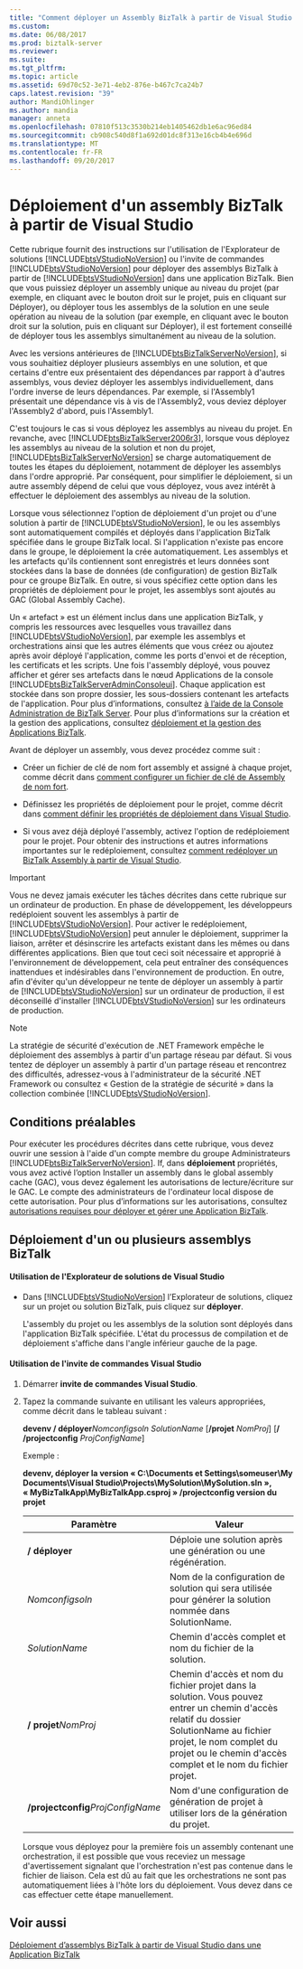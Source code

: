 ```yaml
---
title: "Comment déployer un Assembly BizTalk à partir de Visual Studio | Documents Microsoft"
ms.custom: 
ms.date: 06/08/2017
ms.prod: biztalk-server
ms.reviewer: 
ms.suite: 
ms.tgt_pltfrm: 
ms.topic: article
ms.assetid: 69d70c52-3e71-4eb2-876e-b467c7ca24b7
caps.latest.revision: "39"
author: MandiOhlinger
ms.author: mandia
manager: anneta
ms.openlocfilehash: 07810f513c3530b214eb1405462db1e6ac96ed84
ms.sourcegitcommit: cb908c540d8f1a692d01dc8f313e16cb4b4e696d
ms.translationtype: MT
ms.contentlocale: fr-FR
ms.lasthandoff: 09/20/2017
---
```

# <a name="how-to-deploy-a-biztalk-assembly-from-visual-studio"></a>Déploiement d'un assembly BizTalk à partir de Visual Studio
Cette rubrique fournit des instructions sur l'utilisation de l'Explorateur de solutions [!INCLUDE[btsVStudioNoVersion](../includes/btsvstudionoversion-md.md)] ou l'invite de commandes [!INCLUDE[btsVStudioNoVersion](../includes/btsvstudionoversion-md.md)] pour déployer des assemblys BizTalk à partir de [!INCLUDE[btsVStudioNoVersion](../includes/btsvstudionoversion-md.md)] dans une application BizTalk. Bien que vous puissiez déployer un assembly unique au niveau du projet (par exemple, en cliquant avec le bouton droit sur le projet, puis en cliquant sur Déployer), ou déployer tous les assemblys de la solution en une seule opération au niveau de la solution (par exemple, en cliquant avec le bouton droit sur la solution, puis en cliquant sur Déployer), il est fortement conseillé de déployer tous les assemblys simultanément au niveau de la solution.  
  
 Avec les versions antérieures de [!INCLUDE[btsBizTalkServerNoVersion](../includes/btsbiztalkservernoversion-md.md)], si vous souhaitiez déployer plusieurs assemblys en une solution, et que certains d'entre eux présentaient des dépendances par rapport à d'autres assemblys, vous deviez déployer les assemblys individuellement, dans l'ordre inverse de leurs dépendances. Par exemple, si l'Assembly1 présentait une dépendance vis à vis de l'Assembly2, vous deviez déployer l'Assembly2 d'abord, puis l'Assembly1.  
  
 C'est toujours le cas si vous déployez les assemblys au niveau du projet. En revanche, avec [!INCLUDE[btsBizTalkServer2006r3](../includes/btsbiztalkserver2006r3-md.md)], lorsque vous déployez les assemblys au niveau de la solution et non du projet, [!INCLUDE[btsBizTalkServerNoVersion](../includes/btsbiztalkservernoversion-md.md)] se charge automatiquement de toutes les étapes du déploiement, notamment de déployer les assemblys dans l'ordre approprié. Par conséquent, pour simplifier le déploiement, si un autre assembly dépend de celui que vous déployez, vous avez intérêt à effectuer le déploiement des assemblys au niveau de la solution.  
  
 Lorsque vous sélectionnez l'option de déploiement d'un projet ou d'une solution à partir de [!INCLUDE[btsVStudioNoVersion](../includes/btsvstudionoversion-md.md)], le ou les assemblys sont automatiquement compilés et déployés dans l'application BizTalk spécifiée dans le groupe BizTalk local. Si l'application n'existe pas encore dans le groupe, le déploiement la crée automatiquement. Les assemblys et les artefacts qu'ils contiennent sont enregistrés et leurs données sont stockées dans la base de données (de configuration) de gestion BizTalk pour ce groupe BizTalk. En outre, si vous spécifiez cette option dans les propriétés de déploiement pour le projet, les assemblys sont ajoutés au GAC (Global Assembly Cache).  
  
 Un « artefact » est un élément inclus dans une application BizTalk, y compris les ressources avec lesquelles vous travaillez dans [!INCLUDE[btsVStudioNoVersion](../includes/btsvstudionoversion-md.md)], par exemple les assemblys et orchestrations ainsi que les autres éléments que vous créez ou ajoutez après avoir déployé l'application, comme les ports d'envoi et de réception, les certificats et les scripts. Une fois l'assembly déployé, vous pouvez afficher et gérer ses artefacts dans le nœud Applications de la console [!INCLUDE[btsBizTalkServerAdminConsoleui](../includes/btsbiztalkserveradminconsoleui-md.md)]. Chaque application est stockée dans son propre dossier, les sous-dossiers contenant les artefacts de l'application. Pour plus d’informations, consultez [à l’aide de la Console Administration de BizTalk Server](../core/using-the-biztalk-server-administration-console.md). Pour plus d’informations sur la création et la gestion des applications, consultez [déploiement et la gestion des Applications BizTalk](../core/deploying-and-managing-biztalk-applications.md).  
  
 Avant de déployer un assembly, vous devez procédez comme suit :  
  
-   Créer un fichier de clé de nom fort assembly et assigné à chaque projet, comme décrit dans [comment configurer un fichier de clé de Assembly de nom fort](../core/how-to-configure-a-strong-name-assembly-key-file.md).  
  
-   Définissez les propriétés de déploiement pour le projet, comme décrit dans [comment définir les propriétés de déploiement dans Visual Studio](../core/how-to-set-deployment-properties-in-visual-studio.md).  
  
-   Si vous avez déjà déployé l'assembly, activez l'option de redéploiement pour le projet. Pour obtenir des instructions et autres informations importantes sur le redéploiement, consultez [comment redéployer un BizTalk Assembly à partir de Visual Studio](../core/how-to-redeploy-a-biztalk-assembly-from-visual-studio.md).  
  
> [!IMPORTANT]
>  Vous ne devez jamais exécuter les tâches décrites dans cette rubrique sur un ordinateur de production. En phase de développement, les développeurs redéploient souvent les assemblys à partir de [!INCLUDE[btsVStudioNoVersion](../includes/btsvstudionoversion-md.md)]. Pour activer le redéploiement, [!INCLUDE[btsVStudioNoVersion](../includes/btsvstudionoversion-md.md)] peut annuler le déploiement, supprimer la liaison, arrêter et désinscrire les artefacts existant dans les mêmes ou dans différentes applications. Bien que tout ceci soit nécessaire et approprié à l'environnement de développement, cela peut entraîner des conséquences inattendues et indésirables dans l'environnement de production. En outre, afin d'éviter qu'un développeur ne tente de déployer un assembly à partir de [!INCLUDE[btsVStudioNoVersion](../includes/btsvstudionoversion-md.md)] sur un ordinateur de production, il est déconseillé d'installer [!INCLUDE[btsVStudioNoVersion](../includes/btsvstudionoversion-md.md)] sur les ordinateurs de production.  
  
> [!NOTE]
>  La stratégie de sécurité d'exécution de .NET Framework empêche le déploiement des assemblys à partir d'un partage réseau par défaut. Si vous tentez de déployer un assembly à partir d'un partage réseau et rencontrez des difficultés, adressez-vous à l'administrateur de la sécurité .NET Framework ou consultez « Gestion de la stratégie de sécurité » dans la collection combinée [!INCLUDE[btsVStudioNoVersion](../includes/btsvstudionoversion-md.md)].  
  
## <a name="prerequisites"></a>Conditions préalables  
 Pour exécuter les procédures décrites dans cette rubrique, vous devez ouvrir une session à l'aide d'un compte membre du groupe Administrateurs [!INCLUDE[btsBizTalkServerNoVersion](../includes/btsbiztalkservernoversion-md.md)]. If, dans **déploiement** propriétés, vous avez activé l’option Installer un assembly dans le global assembly cache (GAC), vous devez également les autorisations de lecture/écriture sur le GAC. Le compte des administrateurs de l'ordinateur local dispose de cette autorisation. Pour plus d’informations sur les autorisations, consultez [autorisations requises pour déployer et gérer une Application BizTalk](../core/permissions-required-for-deploying-and-managing-a-biztalk-application.md).  
  
## <a name="to-deploy-a-biztalk-assembly-or-assemblies"></a>Déploiement d'un ou plusieurs assemblys BizTalk  
  
#### <a name="using-visual-studio-solution-explorer"></a>Utilisation de l'Explorateur de solutions de Visual Studio  
  
-   Dans [!INCLUDE[btsVStudioNoVersion](../includes/btsvstudionoversion-md.md)] l’Explorateur de solutions, cliquez sur un projet ou solution BizTalk, puis cliquez sur **déployer**.  
  
     L'assembly du projet ou les assemblys de la solution sont déployés dans l'application BizTalk spécifiée. L'état du processus de compilation et de déploiement s'affiche dans l'angle inférieur gauche de la page.  
  
#### <a name="using-the-visual-studio-command-prompt"></a>Utilisation de l'invite de commandes Visual Studio  
  
1.  Démarrer **invite de commandes Visual Studio**.  
  
2.  Tapez la commande suivante en utilisant les valeurs appropriées, comme décrit dans le tableau suivant :  
  
     **devenv / déployer***Nomconfigsoln* *SolutionName* [**/projet** *NomProj*] [**/ /projectconfig** *ProjConfigName*]    
  
     Exemple :  
  
     **devenv, déployer la version « C:\Documents et Settings\someuser\My Documents\Visual Studio\Projects\MySolution\MySolution.sln », « MyBizTalkApp\MyBizTalkApp.csproj » /projectconfig version du projet**  
  
    |Paramètre|Valeur|  
    |---------------|-----------|  
    |**/ déployer**|Déploie une solution après une génération ou une régénération.|  
    |*Nomconfigsoln*|Nom de la configuration de solution qui sera utilisée pour générer la solution nommée dans SolutionName.|  
    |*SolutionName*|Chemin d'accès complet et nom du fichier de la solution.|  
    |**/ projet***NomProj* |Chemin d'accès et nom du fichier projet dans la solution. Vous pouvez entrer un chemin d'accès relatif du dossier SolutionName au fichier projet, le nom complet du projet ou le chemin d'accès complet et le nom du fichier projet.|  
    |**/projectconfig***ProjConfigName* |Nom d'une configuration de génération de projet à utiliser lors de la génération du projet.|  
  
     Lorsque vous déployez pour la première fois un assembly contenant une orchestration, il est possible que vous receviez un message d'avertissement signalant que l'orchestration n'est pas contenue dans le fichier de liaison. Cela est dû au fait que les orchestrations ne sont pas automatiquement liées à l'hôte lors du déploiement. Vous devez dans ce cas effectuer cette étape manuellement.  
  
## <a name="see-also"></a>Voir aussi  
 [Déploiement d’assemblys BizTalk à partir de Visual Studio dans une Application BizTalk](../core/deploying-biztalk-assemblies-from-visual-studio-into-a-biztalk-application.md)